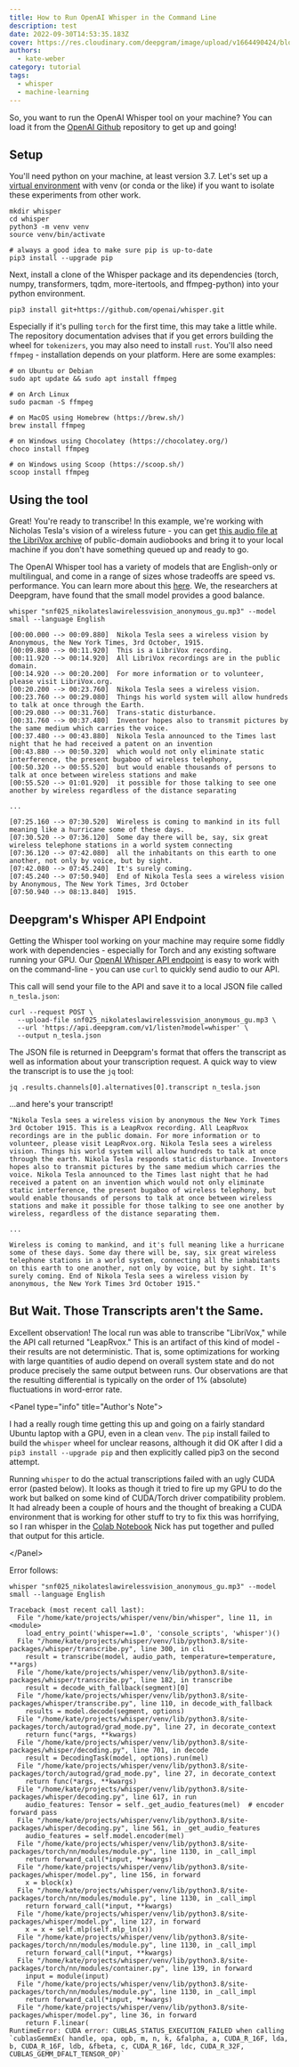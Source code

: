 ```yaml
---
title: How to Run OpenAI Whisper in the Command Line
description: test
date: 2022-09-30T14:53:35.183Z
cover: https://res.cloudinary.com/deepgram/image/upload/v1664490424/blog/blog-placeholder_nhrr9p.png
authors:
  - kate-weber
category: tutorial
tags:
  - whisper
  - machine-learning
---
```

So, you want to run the OpenAI Whisper tool on your machine? You can load it from the [OpenAI Github](https://github.com/openai/whisper) repository to get up and going!

## Setup

You'll need python on your machine, at least version 3.7. Let's set up a [virtual environment](https://realpython.com/python-virtual-environments-a-primer/) with venv (or conda or the like) if you want to isolate these experiments from other work.

```shell
mkdir whisper
cd whisper
python3 -m venv venv
source venv/bin/activate

# always a good idea to make sure pip is up-to-date
pip3 install --upgrade pip
```

Next, install a clone of the Whisper package and its dependencies (torch, numpy, transformers, tqdm, more-itertools, and ffmpeg-python) into your python environment.

```shell
pip3 install git+https://github.com/openai/whisper.git
```

Especially if it's pulling `torch` for the first time, this may take a little while. The repository documentation advises that if you get errors building the wheel for `tokenizers`, you may also need to install `rust`. You'll also need `ffmpeg` - installation depends on your platform. Here are some examples:

```shell
# on Ubuntu or Debian
sudo apt update && sudo apt install ffmpeg

# on Arch Linux
sudo pacman -S ffmpeg

# on MacOS using Homebrew (https://brew.sh/)
brew install ffmpeg

# on Windows using Chocolatey (https://chocolatey.org/)
choco install ffmpeg

# on Windows using Scoop (https://scoop.sh/)
scoop install ffmpeg
```

## Using the tool

Great! You're ready to transcribe! In this example, we're working with Nicholas Tesla's vision of a wireless future - you can get [this audio file at the LibriVox archive](https://www.archive.org/download/nonfiction025_librivox/snf025_nikolateslawirelessvision_anonymous_gu.mp3) of public-domain audiobooks and bring it to your local machine if you don't have something queued up and ready to go.

The OpenAI Whisper tool has a variety of models that are English-only or multilingual, and come in a range of sizes whose tradeoffs are speed vs. performance. You can learn more about this [here](https://github.com/openai/whisper#available-models-and-languages). We, the researchers at Deepgram, have found that the small model provides a good balance. 

```shell
whisper "snf025_nikolateslawirelessvision_anonymous_gu.mp3" --model small --language English
```

```shell
[00:00.000 --> 00:09.880]  Nikola Tesla sees a wireless vision by Anonymous, the New York Times, 3rd October, 1915.
[00:09.880 --> 00:11.920]  This is a LibriVox recording.
[00:11.920 --> 00:14.920]  All LibriVox recordings are in the public domain.
[00:14.920 --> 00:20.200]  For more information or to volunteer, please visit LibriVox.org.
[00:20.200 --> 00:23.760]  Nikola Tesla sees a wireless vision.
[00:23.760 --> 00:29.080]  Things his world system will allow hundreds to talk at once through the Earth.
[00:29.080 --> 00:31.760]  Trans-static disturbance.
[00:31.760 --> 00:37.480]  Inventor hopes also to transmit pictures by the same medium which carries the voice.
[00:37.480 --> 00:43.880]  Nikola Tesla announced to the Times last night that he had received a patent on an invention
[00:43.880 --> 00:50.320]  which would not only eliminate static interference, the present bugaboo of wireless telephony,
[00:50.320 --> 00:55.520]  but would enable thousands of persons to talk at once between wireless stations and make
[00:55.520 --> 01:01.920]  it possible for those talking to see one another by wireless regardless of the distance separating

...

[07:25.160 --> 07:30.520]  Wireless is coming to mankind in its full meaning like a hurricane some of these days.
[07:30.520 --> 07:36.120]  Some day there will be, say, six great wireless telephone stations in a world system connecting
[07:36.120 --> 07:42.080]  all the inhabitants on this earth to one another, not only by voice, but by sight.
[07:42.080 --> 07:45.240]  It's surely coming.
[07:45.240 --> 07:50.940]  End of Nikola Tesla sees a wireless vision by Anonymous, The New York Times, 3rd October
[07:50.940 --> 08:13.840]  1915.
```

## Deepgram's Whisper API Endpoint

Getting the Whisper tool working on your machine may require some fiddly work with dependencies - especially for Torch and any existing software running your GPU.  Our [OpenAI Whisper API endpoint](https://deepgram.com/openai-whisper/) is easy to work with on the command-line - you can use `curl` to quickly send audio to our API.

This call will send your file to the API and save it to a local JSON file called `n_tesla.json`:

```shell
curl --request POST \
  --upload-file snf025_nikolateslawirelessvision_anonymous_gu.mp3 \
  --url 'https://api.deepgram.com/v1/listen?model=whisper' \
  --output n_tesla.json
```

The JSON file is returned in Deepgram's format that offers the transcript as well as information about your transcription request. A quick way to view the transcript is to use the `jq` tool:

```shell
jq .results.channels[0].alternatives[0].transcript n_tesla.json 
```

...and here's your transcript!

```text
"Nikola Tesla sees a wireless vision by anonymous the New York Times 3rd October 1915. This is a LeapRvox recording. All LeapRvox recordings are in the public domain. For more information or to volunteer, please visit LeapRvox.org. Nikola Tesla sees a wireless vision. Things his world system will allow hundreds to talk at once through the earth. Nikola Tesla responds static disturbance. Inventors hopes also to transmit pictures by the same medium which carries the voice. Nikola Tesla announced to the Times last night that he had received a patent on an invention which would not only eliminate static interference, the present bugaboo of wireless telephony, but would enable thousands of persons to talk at once between wireless stations and make it possible for those talking to see one another by wireless, regardless of the distance separating them. 

...

Wireless is coming to mankind, and it's full meaning like a hurricane some of these days. Some day there will be, say, six great wireless telephone stations in a world system, connecting all the inhabitants on this earth to one another, not only by voice, but by sight. It's surely coming. End of Nikola Tesla sees a wireless vision by anonymous, the New York Times 3rd October 1915."
```

## But Wait. Those Transcripts aren't the Same.

Excellent observation! The local run was able to transcribe "LibriVox," while the API call returned "LeapRvox." This is an artifact of this kind of model - their results are not deterministic. That is, some optimizations for working with large quantities of audio depend on overall system state and do not produce precisely the same output between runs. Our observations are that the resulting differential is typically on the order of 1% (absolute) fluctuations in word-error rate.

<﻿Panel type="info" title="Author's Note">



I had a really rough time getting this up and going on a fairly standard Ubuntu laptop with a GPU, even in a clean `venv`. The `pip` install failed to build the `whisper` wheel for unclear reasons, although it did OK after I did a `pip3 install --upgrade pip` and then explicitly called pip3 on the second attempt.



Running `whisper` to do the actual transcriptions failed with an ugly CUDA error (pasted below). It looks as though it tried to fire up my GPU to do the work but balked on some kind of CUDA/Torch driver compatibility problem. It had already been a couple of hours and the thought of breaking a CUDA environment that is working for other stuff to try to fix this was horrifying, so I ran whisper in the [Colab Notebook](https://colab.research.google.com/drive/1bHrlPXLn-nYNZtf8k_q3sTmDL6phAf6p?usp=sharing) Nick has put together and pulled that output for this article.

<﻿/Panel>




Error follows:

```shell
whisper "snf025_nikolateslawirelessvision_anonymous_gu.mp3" --model small --language English

Traceback (most recent call last):
  File "/home/kate/projects/whisper/venv/bin/whisper", line 11, in <module>
    load_entry_point('whisper==1.0', 'console_scripts', 'whisper')()
  File "/home/kate/projects/whisper/venv/lib/python3.8/site-packages/whisper/transcribe.py", line 300, in cli
    result = transcribe(model, audio_path, temperature=temperature, **args)
  File "/home/kate/projects/whisper/venv/lib/python3.8/site-packages/whisper/transcribe.py", line 182, in transcribe
    result = decode_with_fallback(segment)[0]
  File "/home/kate/projects/whisper/venv/lib/python3.8/site-packages/whisper/transcribe.py", line 110, in decode_with_fallback
    results = model.decode(segment, options)
  File "/home/kate/projects/whisper/venv/lib/python3.8/site-packages/torch/autograd/grad_mode.py", line 27, in decorate_context
    return func(*args, **kwargs)
  File "/home/kate/projects/whisper/venv/lib/python3.8/site-packages/whisper/decoding.py", line 701, in decode
    result = DecodingTask(model, options).run(mel)
  File "/home/kate/projects/whisper/venv/lib/python3.8/site-packages/torch/autograd/grad_mode.py", line 27, in decorate_context
    return func(*args, **kwargs)
  File "/home/kate/projects/whisper/venv/lib/python3.8/site-packages/whisper/decoding.py", line 617, in run
    audio_features: Tensor = self._get_audio_features(mel)  # encoder forward pass
  File "/home/kate/projects/whisper/venv/lib/python3.8/site-packages/whisper/decoding.py", line 561, in _get_audio_features
    audio_features = self.model.encoder(mel)
  File "/home/kate/projects/whisper/venv/lib/python3.8/site-packages/torch/nn/modules/module.py", line 1130, in _call_impl
    return forward_call(*input, **kwargs)
  File "/home/kate/projects/whisper/venv/lib/python3.8/site-packages/whisper/model.py", line 156, in forward
    x = block(x)
  File "/home/kate/projects/whisper/venv/lib/python3.8/site-packages/torch/nn/modules/module.py", line 1130, in _call_impl
    return forward_call(*input, **kwargs)
  File "/home/kate/projects/whisper/venv/lib/python3.8/site-packages/whisper/model.py", line 127, in forward
    x = x + self.mlp(self.mlp_ln(x))
  File "/home/kate/projects/whisper/venv/lib/python3.8/site-packages/torch/nn/modules/module.py", line 1130, in _call_impl
    return forward_call(*input, **kwargs)
  File "/home/kate/projects/whisper/venv/lib/python3.8/site-packages/torch/nn/modules/container.py", line 139, in forward
    input = module(input)
  File "/home/kate/projects/whisper/venv/lib/python3.8/site-packages/torch/nn/modules/module.py", line 1130, in _call_impl
    return forward_call(*input, **kwargs)
  File "/home/kate/projects/whisper/venv/lib/python3.8/site-packages/whisper/model.py", line 36, in forward
    return F.linear(
RuntimeError: CUDA error: CUBLAS_STATUS_EXECUTION_FAILED when calling `cublasGemmEx( handle, opa, opb, m, n, k, &falpha, a, CUDA_R_16F, lda, b, CUDA_R_16F, ldb, &fbeta, c, CUDA_R_16F, ldc, CUDA_R_32F, CUBLAS_GEMM_DFALT_TENSOR_OP)`
```
